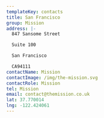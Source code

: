 ```yaml
---
templateKey: contacts
title: San Francisco
group: Mission
address: |-
  847 Sansome Street

  Suite 100

  San Francisco

  CA94111
contactName: Mission
contactImage: /img/the-mission.svg
contactRole: Mission
tel: Mission
email: contact@themission.co.uk
lat: 37.770014
lng: -122.424061
---
```


